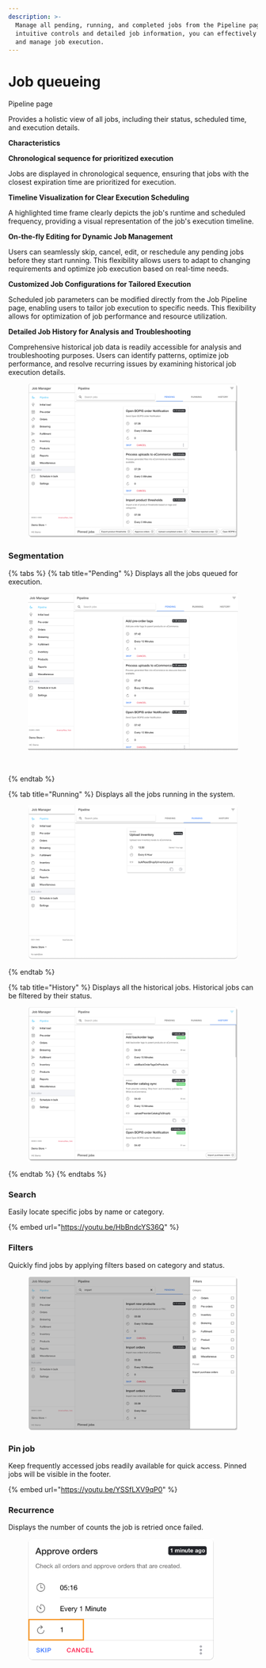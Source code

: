 ```yaml
---
description: >-
  Manage all pending, running, and completed jobs from the Pipeline page. With
  intuitive controls and detailed job information, you can effectively monitor
  and manage job execution.
---
```


# Job queueing

Pipeline page

Provides a holistic view of all jobs, including their status, scheduled time, and execution details.

**Characteristics**

**Chronological sequence for prioritized execution**

Jobs are displayed in chronological sequence, ensuring that jobs with the closest expiration time are prioritized for execution.

**Timeline Visualization for Clear Execution Scheduling**

A highlighted time frame clearly depicts the job's runtime and scheduled frequency, providing a visual representation of the job's execution timeline.

**On-the-fly Editing for Dynamic Job Management**

Users can seamlessly skip, cancel, edit, or reschedule any pending jobs before they start running. This flexibility allows users to adapt to changing requirements and optimize job execution based on real-time needs.

**Customized Job Configurations for Tailored Execution**

Scheduled job parameters can be modified directly from the Job Pipeline page, enabling users to tailor job execution to specific needs. This flexibility allows for optimization of job performance and resource utilization.

**Detailed Job History for Analysis and Troubleshooting**

Comprehensive historical job data is readily accessible for analysis and troubleshooting purposes. Users can identify patterns, optimize job performance, and resolve recurring issues by examining historical job execution details.

<figure><img src="../../.gitbook/assets/Frame 1.png" alt=""><figcaption></figcaption></figure>

### Segmentation

{% tabs %}
{% tab title="Pending" %}
Displays all the jobs queued for execution.

<figure><img src="../../.gitbook/assets/Pending 1.png" alt="" width="563"><figcaption></figcaption></figure>

<figure><img src="../../jobManager/.gitbook/assets/Screenshot%202023-11-07%20at%204.09.42%20PM.png" alt=""><figcaption></figcaption></figure>
{% endtab %}

{% tab title="Running" %}
Displays all the jobs running in the system.

<figure><img src="../../.gitbook/assets/running jobs.png" alt=""><figcaption></figcaption></figure>
{% endtab %}

{% tab title="History" %}
Displays all the historical jobs. Historical jobs can be filtered by their status.

<figure><img src="../../.gitbook/assets/history 1.png" alt="" width="563"><figcaption></figcaption></figure>
{% endtab %}
{% endtabs %}

####

### **Search**

Easily locate specific jobs by name or category.

{% embed url="https://youtu.be/HbBndcYS36Q" %}

###

### Filters

Quickly find jobs by applying filters based on category and status.

<figure><img src="../../.gitbook/assets/Frame 2.png" alt=""><figcaption></figcaption></figure>

### **Pin job**

Keep frequently accessed jobs readily available for quick access. Pinned jobs will be visible in the footer.

{% embed url="https://youtu.be/YSSfLXV9qP0" %}

### **Recurrence**

Displays the number of counts the job is retried once failed.

<figure><img src="../../.gitbook/assets/recurrence.png" alt="" width="375"><figcaption></figcaption></figure>

